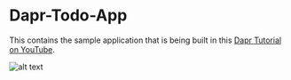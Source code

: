 # Dapr-Todo-App

This contains the sample application that is being built in this [Dapr Tutorial on YouTube](https://www.youtube.com/playlist?list=PLhl73Ukl8yfS9bTHeZ8FoklfC6D4Fk3Kj).

![alt text](https://raw.githubusercontent.com/KamalRathnayake/Dapr-Todo-App/main/image.png)
